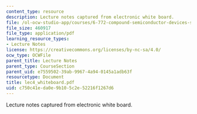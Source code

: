 ```yaml
---
content_type: resource
description: Lecture notes captured from electronic white board.
file: /ol-ocw-studio-app/courses/6-772-compound-semiconductor-devices-spring-2003/c750c41eda0e9b105c2e52216f1267d6_lec4_whiteboard.pdf
file_size: 460917
file_type: application/pdf
learning_resource_types:
- Lecture Notes
license: https://creativecommons.org/licenses/by-nc-sa/4.0/
ocw_type: OCWFile
parent_title: Lecture Notes
parent_type: CourseSection
parent_uid: e7559502-39ab-9967-4a94-0145a1adb63f
resourcetype: Document
title: lec4_whiteboard.pdf
uid: c750c41e-da0e-9b10-5c2e-52216f1267d6
---
```

Lecture notes captured from electronic white board.
